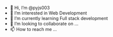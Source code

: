 - 👋 Hi, I’m @pyjs003
- 👀 I’m interested in Web Development 
- 🌱 I’m currently learning Full stack development
- 💞️ I’m looking to collaborate on ...
- 📫 How to reach me ...

<!---
pyjs003/pyjs003 is a ✨ special ✨ repository because its `README.md` (this file) appears on your GitHub profile.
You can click the Preview link to take a look at your changes.
--->

